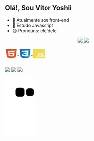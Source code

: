 ## Olá!, Sou Vitor Yoshii

- 🔭 Atualmente sou front-end
- 🌱 Estudo Javascript
- 😄 Pronouns: ele/dele

<div align="center">
  <a href="https://github.com/Vitoryoshii">
  <img height="140px" src="https://github-readme-stats.vercel.app/api?username=Vitoryoshii&show_icons=true&theme=gruvbox&include_all_commits=true&count_private=true"/>
  <img height="140px" src="https://github-readme-stats.vercel.app/api/top-langs/?username=Vitoryoshii&layout=compact&langs_count=7&theme=gruvbox"/>
</div>
  
  <div style="display: inline_block"><br>
  <img align="center" alt="Rafa-HTML" height="30" width="40" src="https://raw.githubusercontent.com/devicons/devicon/master/icons/html5/html5-original.svg">
  <img align="center" alt="Rafa-CSS" height="30" width="40" src="https://raw.githubusercontent.com/devicons/devicon/master/icons/css3/css3-original.svg">
  <img align="center" alt="Rafa-Js" height="30" width="40" src="https://raw.githubusercontent.com/devicons/devicon/master/icons/javascript/javascript-plain.svg">
</div>
  
   ##
 
<div> 
  <a href="https://instagram.com/vitor_yoshii" target="_blank"><img src="https://img.shields.io/badge/-Instagram-%23E4405F?style=for-the-badge&logo=instagram&logoColor=white" target="_blank"></a>
  <a href = "mailto:vitoryoshiisecundaria06@gmail.com"><img src="https://img.shields.io/badge/-Gmail-%23333?style=for-the-badge&logo=gmail&logoColor=white" target="_blank"></a>
  <a href="https://www.linkedin.com/in/vitor-yoshii-377132210/" target="_blank"><img src="https://img.shields.io/badge/-LinkedIn-%230077B5?style=for-the-badge&logo=linkedin&logoColor=white" target="_blank"></a> 
  
</div>

  ![Snake animation](https://github.com/Vitoryoshii/Vitoryoshii/blob/output/github-contribution-grid-snake.svg)
